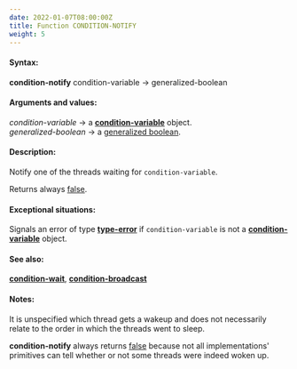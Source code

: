 ```yaml
---
date: 2022-01-07T08:00:00Z
title: Function CONDITION-NOTIFY
weight: 5
---
```


#### Syntax:

**condition-notify** condition-variable -> generalized-boolean

#### Arguments and values:

*condition-variable* -> a
[**condition-variable**](../condition-variable) object.\
*generalized-boolean* -> a [generalized
boolean](http://www.lispworks.com/documentation/HyperSpec/Body/26_glo_g.htm#generalized_boolean).

#### Description:

Notify one of the threads waiting for `condition-variable`.

Returns always
[false](http://www.lispworks.com/documentation/HyperSpec/Body/26_glo_f.htm#false).

#### Exceptional situations:

Signals an error of type
[**type-error**](http://www.lispworks.com/documentation/HyperSpec/Body/e_tp_err.htm#type-error)
if `condition-variable` is not a
[**condition-variable**](../condition-variable) object.

#### See also:

[**condition-wait**](./condition-wait),
[**condition-broadcast**](./condition-broadcast)

#### Notes:

It is unspecified which thread gets a wakeup and does not necessarily
relate to the order in which the threads went to sleep.

**condition-notify** always returns
[false](http://www.lispworks.com/documentation/HyperSpec/Body/26_glo_f.htm#false)
because not all implementations' primitives can tell whether or not
some threads were indeed woken up.
